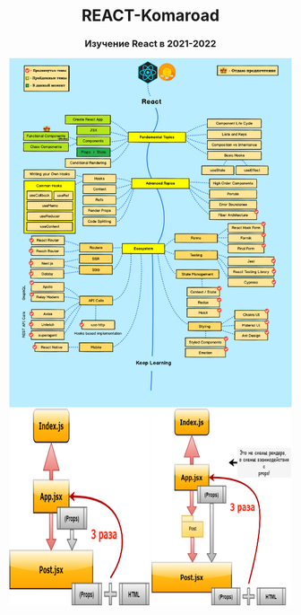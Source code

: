 <h1 align="center">REACT-Komaroad</h1>

<h3 align="center">Изучение React в 2021-2022</h3>

<img src='https://github.com/Ivan-Corporation/REACT-Komaroad/blob/main/react-roadmap.png' />

<img height="350" width="250" src="https://github.com/Ivan-Corporation/React-Komaroad/blob/main/Practice/Fundamental%20Topics/props-vs-states/props.png" />
<img height="350" width="250" src="https://github.com/Ivan-Corporation/React-Komaroad/blob/main/Practice/Fundamental%20Topics/props-vs-states/props2.png" />

